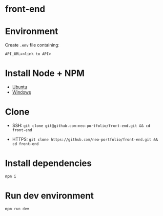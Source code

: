 # front-end

# Environment

Create `.env` file containing:

    API_URL=<link to API>

# Install Node + NPM

- [Ubuntu](https://tecadmin.net/install-latest-nodejs-npm-on-ubuntu/)
- [Windows](https://treehouse.github.io/installation-guides/windows/node-windows.html)

# Clone

- SSH: `git clone git@github.com:neo-portfolio/front-end.git && cd front-end`
    
- HTTPS: `git clone https://github.com/neo-portfolio/front-end.git && cd front-end`


# Install dependencies

    npm i
    
# Run dev environment

    npm run dev
   